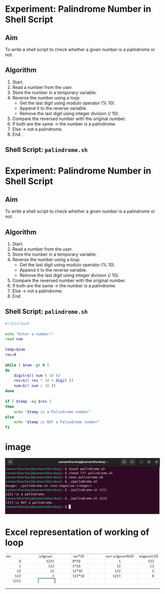 # **Experiment: Palindrome Number in Shell Script**

## **Aim**
To write a shell script to check whether a given number is a palindrome or not.

## Algorithm
1. Start.
2. Read a number from the user.
3. Store the number in a temporary variable.
4. Reverse the number using a loop:
   - Get the last digit using modulo operator (% 10).
   - Append it to the reverse variable.
   - Remove the last digit using integer division (/ 10).
5. Compare the reversed number with the original number.
6. If both are the same → the number is a palindrome.
7. Else → not a palindrome.
8. End.

## Shell Script: `palindrome.sh`

# Experiment: Palindrome Number in Shell Script

## Aim
To write a shell script to check whether a given number is a palindrome or not.

## Algorithm
1. Start.
2. Read a number from the user.
3. Store the number in a temporary variable.
4. Reverse the number using a loop:
   - Get the last digit using modulo operator (% 10).
   - Append it to the reverse variable.
   - Remove the last digit using integer division (/ 10).
5. Compare the reversed number with the original number.
6. If both are the same → the number is a palindrome.
7. Else → not a palindrome.
8. End.

## Shell Script: `palindrome.sh`
```sh
#!/bin/bash

echo "Enter a number:"
read num

temp=$num
rev=0

while [ $num -gt 0 ]
do
    digit=$(( num % 10 ))
    rev=$(( rev * 10 + digit ))
    num=$(( num / 10 ))
done

if [ $temp -eq $rev ]
then
    echo "$temp is a Palindrome number"
else
    echo "$temp is NOT a Palindrome number"
fi
```
# **image**

![image](Images/Palindrome.png)
# **Excel representation of working of loop**

![image](Images/palindromeexcel.png)

---
